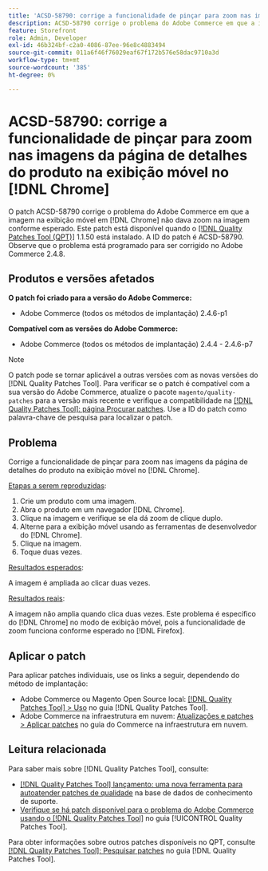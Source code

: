 ```yaml
---
title: 'ACSD-58790: corrige a funcionalidade de pinçar para zoom nas imagens da página de detalhes do produto na exibição móvel no [!DNL Chrome]'
description: ACSD-58790 corrige o problema do Adobe Commerce em que a imagem na exibição móvel em  [!DNL Chrome]  não dava zoom na imagem conforme esperado.
feature: Storefront
role: Admin, Developer
exl-id: 46b324bf-c2a0-4086-87ee-96e8c4883494
source-git-commit: 011a6f46f76029eaf67f172b576e58dac9710a3d
workflow-type: tm+mt
source-wordcount: '385'
ht-degree: 0%

---
```


# ACSD-58790: corrige a funcionalidade de pinçar para zoom nas imagens da página de detalhes do produto na exibição móvel no [!DNL Chrome]

O patch ACSD-58790 corrige o problema do Adobe Commerce em que a imagem na exibição móvel em [!DNL Chrome] não dava zoom na imagem conforme esperado. Este patch está disponível quando o [[!DNL Quality Patches Tool (QPT)]](https://experienceleague.adobe.com/en/docs/commerce-operations/tools/quality-patches-tool/quality-patches-tool-to-self-serve-quality-patches) 1.1.50 está instalado. A ID do patch é ACSD-58790. Observe que o problema está programado para ser corrigido no Adobe Commerce 2.4.8.

## Produtos e versões afetados

**O patch foi criado para a versão do Adobe Commerce:**

* Adobe Commerce (todos os métodos de implantação) 2.4.6-p1

**Compatível com as versões do Adobe Commerce:**

* Adobe Commerce (todos os métodos de implantação) 2.4.4 - 2.4.6-p7

>[!NOTE]
>
>O patch pode se tornar aplicável a outras versões com as novas versões do [!DNL Quality Patches Tool]. Para verificar se o patch é compatível com a sua versão do Adobe Commerce, atualize o pacote `magento/quality-patches` para a versão mais recente e verifique a compatibilidade na [[!DNL Quality Patches Tool]: página Procurar patches](https://experienceleague.adobe.com/tools/commerce-quality-patches/index.html). Use a ID do patch como palavra-chave de pesquisa para localizar o patch.

## Problema

Corrige a funcionalidade de pinçar para zoom nas imagens da página de detalhes do produto na exibição móvel no [!DNL Chrome].

<u>Etapas a serem reproduzidas</u>:

1. Crie um produto com uma imagem.
1. Abra o produto em um navegador [!DNL Chrome].
1. Clique na imagem e verifique se ela dá zoom de clique duplo.
1. Alterne para a exibição móvel usando as ferramentas de desenvolvedor do [!DNL Chrome].
1. Clique na imagem.
1. Toque duas vezes.

<u>Resultados esperados</u>:

A imagem é ampliada ao clicar duas vezes.

<u>Resultados reais</u>:

A imagem não amplia quando clica duas vezes. Este problema é específico do [!DNL Chrome] no modo de exibição móvel, pois a funcionalidade de zoom funciona conforme esperado no [!DNL Firefox].

## Aplicar o patch

Para aplicar patches individuais, use os links a seguir, dependendo do método de implantação:

* Adobe Commerce ou Magento Open Source local: [[!DNL Quality Patches Tool] > Uso](/help/tools/quality-patches-tool/usage.md) no guia [!DNL Quality Patches Tool].
* Adobe Commerce na infraestrutura em nuvem: [Atualizações e patches > Aplicar patches](https://experienceleague.adobe.com/docs/commerce-cloud-service/user-guide/develop/upgrade/apply-patches.html) no guia do Commerce na infraestrutura em nuvem.

## Leitura relacionada

Para saber mais sobre [!DNL Quality Patches Tool], consulte:

* [[!DNL Quality Patches Tool] lançamento: uma nova ferramenta para autoatender patches de qualidade](https://experienceleague.adobe.com/en/docs/commerce-operations/tools/quality-patches-tool/quality-patches-tool-to-self-serve-quality-patches) na base de dados de conhecimento de suporte.
* [Verifique se há patch disponível para o problema do Adobe Commerce usando o  [!DNL Quality Patches Tool]](/help/tools/quality-patches-tool/patches-available-in-qpt/check-patch-for-magento-issue-with-magento-quality-patches.md) no guia [!UICONTROL Quality Patches Tool].


Para obter informações sobre outros patches disponíveis no QPT, consulte [[!DNL Quality Patches Tool]: Pesquisar patches](https://experienceleague.adobe.com/tools/commerce-quality-patches/index.html) no guia [!DNL Quality Patches Tool].
